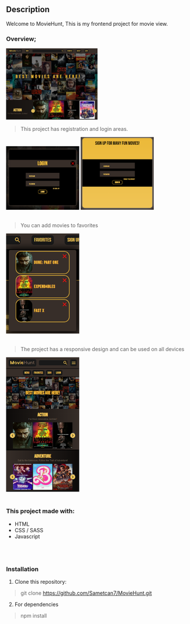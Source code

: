## Description

Welcome to MovieHunt, This is my frontend project for movie view.


### Overview;
<img src="images for readme/Index.png" width="250px"/>

<br>

> This project has registration and login areas.
<img src="images for readme/Login.png" width="200px"/>
<img src="images for readme/Sign Up.png" width="200px"/>

<br>
<br>


> You can add movies to favorites
<img src="images for readme/Favorites.png" width="200px;"/>

<br>
<br>

> The project has a responsive design and can be used on all devices
<img src="images for readme/Responsive.png" width="200px"/>

<br>
<br>

### This project made with:

- HTML
- CSS / SASS
- Javascript

<br>
<br>

### Installation

1. Clone this repository:
> git clone https://github.com/Sametcan7/MovieHunt.git
2. For dependencies
> npm install








